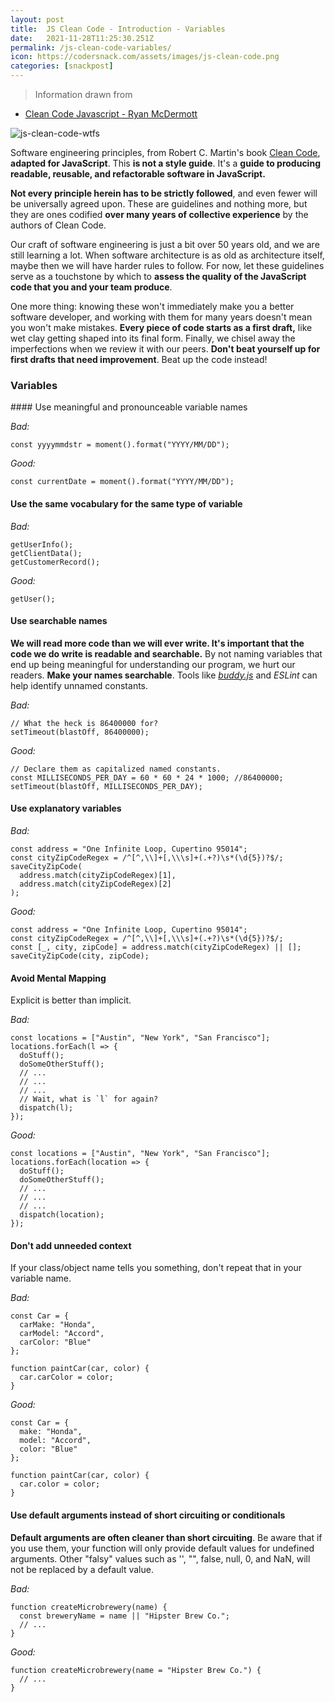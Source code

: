```yaml
---
layout: post
title:  JS Clean Code - Introduction - Variables
date:   2021-11-28T11:25:30.251Z
permalink: /js-clean-code-variables/
icon: https://codersnack.com/assets/images/js-clean-code.png
categories: [snackpost]
---
```


> Information drawn from 
- [Clean Code Javascript - Ryan McDermott](https://github.com/ryanmcdermott/clean-code-javascript)

![js-clean-code-wtfs](https://codersnack.com/assets/images/js-clean-code-wtfs.jpeg)

Software engineering principles, from Robert C. Martin's book [Clean Code](https://www.amazon.com/Clean-Code-Handbook-Software-Craftsmanship/dp/0132350882), **adapted for JavaScript**. This **is not a style guide**. It's a **guide to producing readable, reusable, and refactorable software in JavaScript.**

**Not every principle herein has to be strictly followed**, and even fewer will be universally agreed upon. These are guidelines and nothing more, but they are ones codified **over many years of collective experience** by the authors of Clean Code.

Our craft of software engineering is just a bit over 50 years old, and we are still learning a lot. When software architecture is as old as architecture itself, maybe then we will have harder rules to follow. For now, let these guidelines serve as a touchstone by which to **assess the quality of the JavaScript code that you and your team produce**.

One more thing: knowing these won't immediately make you a better software developer, and working with them for many years doesn't mean you won't make mistakes. **Every piece of code starts as a first draft,** like wet clay getting shaped into its final form. Finally, we chisel away the imperfections when we review it with our peers. **Don't beat yourself up for first drafts that need improvement**. Beat up the code instead!


### Variables


#### Use meaningful and pronounceable variable names


*Bad:*

```
const yyyymmdstr = moment().format("YYYY/MM/DD");
```
*Good:*
```
const currentDate = moment().format("YYYY/MM/DD");
```


#### Use the same vocabulary for the same type of variable


*Bad:*
```
getUserInfo();
getClientData();
getCustomerRecord();
```
*Good:*
```
getUser();
```


#### Use searchable names


**We will read more code than we will ever write. It's important that the code we do write is readable and searchable.** By not naming variables that end up being meaningful for understanding our program, we hurt our readers. **Make your names searchable**. Tools like *[buddy.js](https://github.com/danielstjules/buddy.js/)* and *ESLint* can help identify unnamed constants.

*Bad:*
```
// What the heck is 86400000 for?
setTimeout(blastOff, 86400000);
```

*Good:*

```
// Declare them as capitalized named constants.
const MILLISECONDS_PER_DAY = 60 * 60 * 24 * 1000; //86400000;
setTimeout(blastOff, MILLISECONDS_PER_DAY);
```


#### Use explanatory variables


*Bad:*
```
const address = "One Infinite Loop, Cupertino 95014";
const cityZipCodeRegex = /^[^,\\]+[,\\\s]+(.+?)\s*(\d{5})?$/;
saveCityZipCode(
  address.match(cityZipCodeRegex)[1],
  address.match(cityZipCodeRegex)[2]
);
```
*Good:*
```
const address = "One Infinite Loop, Cupertino 95014";
const cityZipCodeRegex = /^[^,\\]+[,\\\s]+(.+?)\s*(\d{5})?$/;
const [_, city, zipCode] = address.match(cityZipCodeRegex) || [];
saveCityZipCode(city, zipCode);
```

#### Avoid Mental Mapping

Explicit is better than implicit.

*Bad:*
```
const locations = ["Austin", "New York", "San Francisco"];
locations.forEach(l => {
  doStuff();
  doSomeOtherStuff();
  // ...
  // ...
  // ...
  // Wait, what is `l` for again?
  dispatch(l);
});
```

*Good:*
```
const locations = ["Austin", "New York", "San Francisco"];
locations.forEach(location => {
  doStuff();
  doSomeOtherStuff();
  // ...
  // ...
  // ...
  dispatch(location);
});
```


#### Don't add unneeded context


If your class/object name tells you something, don't repeat that in your variable name.

*Bad:*
```
const Car = {
  carMake: "Honda",
  carModel: "Accord",
  carColor: "Blue"
};

function paintCar(car, color) {
  car.carColor = color;
}
```
*Good:*
```
const Car = {
  make: "Honda",
  model: "Accord",
  color: "Blue"
};

function paintCar(car, color) {
  car.color = color;
}
```


#### Use default arguments instead of short circuiting or conditionals


**Default arguments are often cleaner than short circuiting**. Be aware that if you use them, your function will only provide default values for undefined arguments. Other "falsy" values such as '', "", false, null, 0, and NaN, will not be replaced by a default value.

*Bad:*
```
function createMicrobrewery(name) {
  const breweryName = name || "Hipster Brew Co.";
  // ...
}
```
*Good:*
```
function createMicrobrewery(name = "Hipster Brew Co.") {
  // ...
}
```
